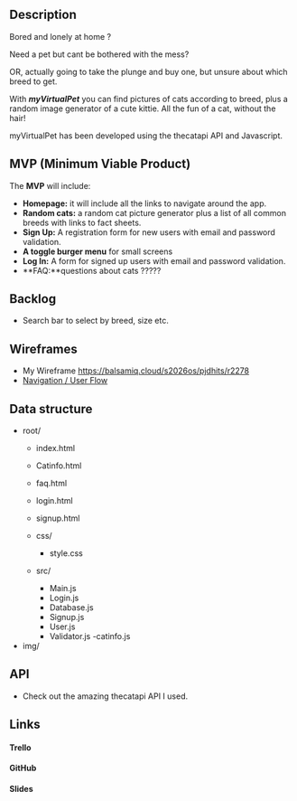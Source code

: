 



## Description

Bored and lonely at home ?

Need a pet but cant be bothered with the mess?

OR, actually going to take the plunge and buy one, but unsure about which breed to get.



With ***myVirtualPet*** you can find pictures of cats according to breed, plus a random image generator of a cute kittie. All the fun of a cat, without the hair!



myVirtualPet has been developed using the thecatapi API and Javascript.



## MVP (Minimum Viable Product)

The **MVP** will include:

- **Homepage:** it will include all the links to navigate around the app.
- **Random cats:** a random cat picture generator plus a list of all common breeds with links to fact sheets. 
- **Sign Up:** A registration form for new users with email and password validation. 
- **A toggle burger menu** for small screens
- **Log In:** A form for signed up users with email and password validation. 
- **FAQ:**questions about cats ?????

## Backlog

- Search bar to select by breed, size etc.



  

## Wireframes

- My Wireframe https://balsamiq.cloud/s2026os/pjdhits/r2278
- [Navigation / User Flow](https://drive.google.com/file/d/12K_FsgXLORPBLkXAlIjAHSUQFFXbL3KF/view?usp=sharing)

## Data structure

- root/
  - index.html
  - Catinfo.html
  - faq.html
  - login.html
  - signup.html
  - css/
    - style.css
    
      
  - src/
    - Main.js
    - Login.js
    - Database.js
    - Signup.js
    - User.js
    - Validator.js
    -catinfo.js
- img/

## API

- Check out the amazing thecatapi API I used. 

## Links

#### Trello



#### GitHub



#### Slides

